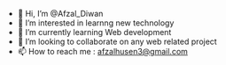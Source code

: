 - 👋 Hi, I’m @Afzal_Diwan
- 👀 I’m interested in learnng new technology
- 🌱 I’m currently learning Web development
- 💞️ I’m looking to collaborate on any web related project
- 📫 How to reach me : afzalhusen3@gmail.com

<!---
Afzal-husen/Afzal-husen is a ✨ special ✨ repository because its `README.md` (this file) appears on your GitHub profile.
You can click the Preview link to take a look at your changes.
--->
